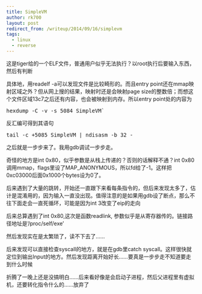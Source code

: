 ```yaml
---
title: SimpleVM
author: rk700
layout: post
redirect_from: /writeup/2014/09/16/simplevm
tags:
  - linux
  - reverse
---
```

这是tiger给的一个ELF文件，普通用户似乎无法执行？以root执行后要输入东西，然后有判断

具体地，用readelf -a可以发现文件是比较畸形的。而且entry point还在mmap映射区域之外？但从网上搜的结果，映射时还是会映射page size的整数倍；而想这个文件区域13c7之后还有内容，也会被映射到内存。所以entry point处的内容为 
<pre>hexdump -C -v -s 5084 SimpleVM`</pre>
反汇编可得到其语句 
<pre>tail -c +5085 SimpleVM | ndisasm -b 32 -</pre>

之后就是一步步来了。我用gdb调试一步步走。

奇怪的地方是int 0x80，似乎参数是从栈上传递的？否则的话解释不通？int 0x80调用mmap，flags里设了MAP_ANONYMOUS，所以fd给了-1。这样把0xc03000后面0x1000个bytes设为0了。

后来遇到了大量的跳转，开始还一直跟下来看每条指令的，但后来发现太多了，估计是混淆用的，因为输入一直没出现。值得注意的是如果用gdb设了断点，那么不往下面走会一直死循环，可能是因为int 3改变了eip的走向

后来总算遇到了int 0x80,这次是函数readlink, 参数似乎是从寄存器传的。链接路径地址是&#8217;/proc/self/exe&#8217;

然后发现实在是太繁琐了，读不下去了……

后来发现可以直接检查syscall的地方，就是在gdb里catch syscall。这样很快就定位到输出Input的地方。然后发现距离开始好长……要真是一步步走不知道要走到什么时候

折腾了一晚上还是没搞明白……后来看好像是会启动子进程，然后父进程里有虚拟机，还要转化指令什么的……放弃了
